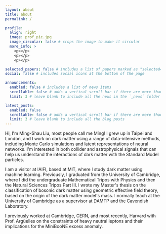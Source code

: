 ```yaml
---
layout: about
title: about
permalink: /

profile:
  align: right
  image: prof_pic.jpg
  image_circular: false # crops the image to make it circular
  more_info: >
    <p></p>
    <p></p>
    <p></p>

selected_papers: false # includes a list of papers marked as "selected={true}"
social: false # includes social icons at the bottom of the page

announcements:
  enabled: false # includes a list of news items
  scrollable: false # adds a vertical scroll bar if there are more than 3 news items
  limit: 3 # leave blank to include all the news in the `_news` folder

latest_posts:
  enabled: false
  scrollable: false # adds a vertical scroll bar if there are more than 3 new posts items
  limit: 3 # leave blank to include all the blog posts
---
```


Hi, I'm Ming-Shau Liu, most people call me Ming! I grew up in Taipei and London, and I work on dark matter using a range of data-intensive methods, including Monte Carlo simulations and latent representations of neural networks. I'm interested in both collider and astrophysical signals that can help us understand the interactions of dark matter with the Standard Model particles.

I am a visitor at IAIFI, based at MIT, where I study dark matter using machine learning. Previously, I graduated from the University of Cambridge, where I did the undergraduate Mathematical Tripos with Physics and then the Natural Sciences Tripos Part III. I wrote my Master's thesis on the classification of bosonic dark matter using geometric effective field theory, based on the origin of the dark matter model's mass. I normally teach at the University of Cambridge as a supervisor at DAMTP and the Cavendish Laboratory. 

I previously worked at Cambridge, CERN, and most recently, Harvard with Prof. Argüelles on the constraints of heavy neutral leptons and their implications for the MiniBooNE excess anomaly. 
